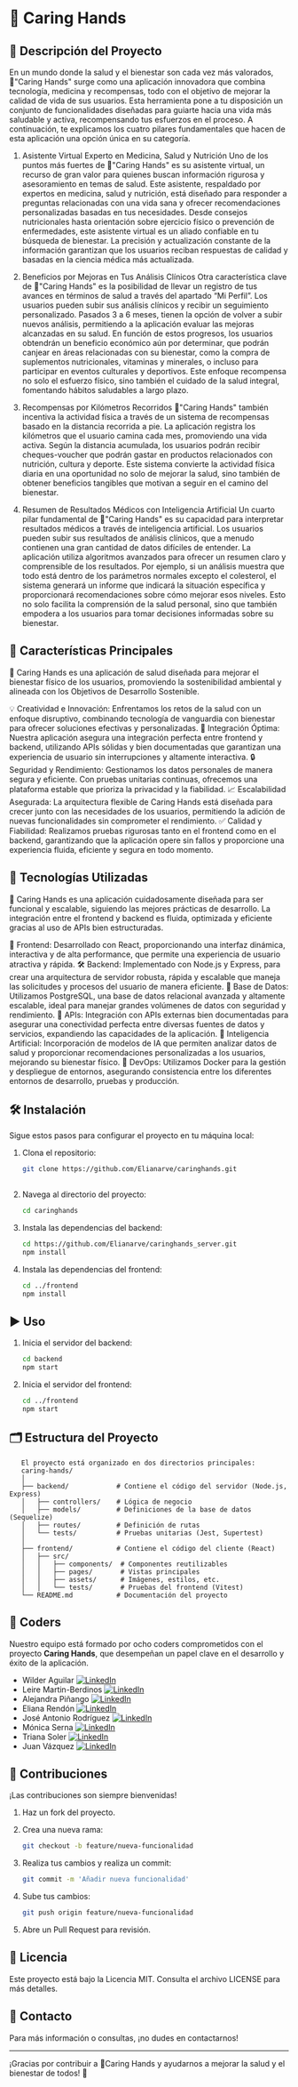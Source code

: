 # 🌿 Caring Hands 

## 📝 Descripción del Proyecto

En un mundo donde la salud y el bienestar son cada vez más valorados, 🌿"Caring Hands" surge como una aplicación innovadora que combina tecnología, medicina y recompensas, todo con el objetivo de mejorar la calidad de vida de sus usuarios. Esta herramienta pone a tu disposición un conjunto de funcionalidades diseñadas para guiarte hacia una vida más saludable y activa, recompensando tus esfuerzos en el proceso. A continuación, te explicamos los cuatro pilares fundamentales que hacen de esta aplicación una opción única en su categoría.

1. Asistente Virtual Experto en Medicina, Salud y Nutrición
Uno de los puntos más fuertes de 🌿"Caring Hands" es su asistente virtual, un recurso de gran valor para quienes buscan información rigurosa y asesoramiento en temas de salud. Este asistente, respaldado por expertos en medicina, salud y nutrición, está diseñado para responder a preguntas relacionadas con una vida sana y ofrecer recomendaciones personalizadas basadas en tus necesidades. Desde consejos nutricionales hasta orientación sobre ejercicio físico o prevención de enfermedades, este asistente virtual es un aliado confiable en tu búsqueda de bienestar. La precisión y actualización constante de la información garantizan que los usuarios reciban respuestas de calidad y basadas en la ciencia médica más actualizada.

2. Beneficios por Mejoras en Tus Análisis Clínicos
Otra característica clave de 🌿"Caring Hands" es la posibilidad de llevar un registro de tus avances en términos de salud a través del apartado “Mi Perfil”. Los usuarios pueden subir sus análisis clínicos y recibir un seguimiento personalizado. Pasados 3 a 6 meses, tienen la opción de volver a subir nuevos análisis, permitiendo a la aplicación evaluar las mejoras alcanzadas en su salud. En función de estos progresos, los usuarios obtendrán un beneficio económico aún por determinar, que podrán canjear en áreas relacionadas con su bienestar, como la compra de suplementos nutricionales, vitaminas y minerales, o incluso para participar en eventos culturales y deportivos. Este enfoque recompensa no solo el esfuerzo físico, sino también el cuidado de la salud integral, fomentando hábitos saludables a largo plazo.

3. Recompensas por Kilómetros Recorridos
🌿"Caring Hands" también incentiva la actividad física a través de un sistema de recompensas basado en la distancia recorrida a pie. La aplicación registra los kilómetros que el usuario camina cada mes, promoviendo una vida activa. Según la distancia acumulada, los usuarios podrán recibir cheques-voucher que podrán gastar en productos relacionados con nutrición, cultura y deporte. Este sistema convierte la actividad física diaria en una oportunidad no solo de mejorar la salud, sino también de obtener beneficios tangibles que motivan a seguir en el camino del bienestar.

4. Resumen de Resultados Médicos con Inteligencia Artificial
Un cuarto pilar fundamental de 🌿"Caring Hands" es su capacidad para interpretar resultados médicos a través de inteligencia artificial. Los usuarios pueden subir sus resultados de análisis clínicos, que a menudo contienen una gran cantidad de datos difíciles de entender. La aplicación utiliza algoritmos avanzados para ofrecer un resumen claro y comprensible de los resultados. Por ejemplo, si un análisis muestra que todo está dentro de los parámetros normales excepto el colesterol, el sistema generará un informe que indicará la situación específica y proporcionará recomendaciones sobre cómo mejorar esos niveles. Esto no solo facilita la comprensión de la salud personal, sino que también empodera a los usuarios para tomar decisiones informadas sobre su bienestar.

## 🚀 Características Principales

🌿 Caring Hands es una aplicación de salud diseñada para mejorar el bienestar físico de los usuarios, promoviendo la sostenibilidad ambiental y alineada con los Objetivos de Desarrollo Sostenible.

💡 Creatividad e Innovación: Enfrentamos los retos de la salud con un enfoque disruptivo, combinando tecnología de vanguardia con bienestar para ofrecer soluciones efectivas y personalizadas.
🔗 Integración Óptima: Nuestra aplicación asegura una integración perfecta entre frontend y backend, utilizando APIs sólidas y bien documentadas que garantizan una experiencia de usuario sin interrupciones y altamente interactiva.
🔒 Seguridad y Rendimiento: Gestionamos los datos personales de manera segura y eficiente. Con pruebas unitarias continuas, ofrecemos una plataforma estable que prioriza la privacidad y la fiabilidad.
📈 Escalabilidad Asegurada: La arquitectura flexible de Caring Hands está diseñada para crecer junto con las necesidades de los usuarios, permitiendo la adición de nuevas funcionalidades sin comprometer el rendimiento.
✅ Calidad y Fiabilidad: Realizamos pruebas rigurosas tanto en el frontend como en el backend, garantizando que la aplicación opere sin fallos y proporcione una experiencia fluida, eficiente y segura en todo momento.

## 🔧 Tecnologías Utilizadas

🌿 Caring Hands es una aplicación cuidadosamente diseñada para ser funcional y escalable, siguiendo las mejores prácticas de desarrollo. La integración entre el frontend y backend es fluida, optimizada y eficiente gracias al uso de APIs bien estructuradas.

🎨 Frontend: Desarrollado con React, proporcionando una interfaz dinámica, interactiva y de alta performance, que permite una experiencia de usuario atractiva y rápida.
🛠️ Backend: Implementado con Node.js y Express, para crear una arquitectura de servidor robusta, rápida y escalable que maneja las solicitudes y procesos del usuario de manera eficiente.
💾 Base de Datos: Utilizamos PostgreSQL, una base de datos relacional avanzada y altamente escalable, ideal para manejar grandes volúmenes de datos con seguridad y rendimiento.
🔗 APIs: Integración con APIs externas bien documentadas para asegurar una conectividad perfecta entre diversas fuentes de datos y servicios, expandiendo las capacidades de la aplicación.
🤖 Inteligencia Artificial: Incorporación de modelos de IA que permiten analizar datos de salud y proporcionar recomendaciones personalizadas a los usuarios, mejorando su bienestar físico.
🚀 DevOps: Utilizamos Docker para la gestión y despliegue de entornos, asegurando consistencia entre los diferentes entornos de desarrollo, pruebas y producción.

## 🛠 Instalación

Sigue estos pasos para configurar el proyecto en tu máquina local:

1. Clona el repositorio:

   	```bash
   	git clone https://github.com/Elianarve/caringhands.git
       
2. Navega al directorio del proyecto:

  	```bash
   	cd caringhands

3. Instala las dependencias del backend:

  	```bash
  	cd https://github.com/Elianarve/caringhands_server.git
   npm install

4. Instala las dependencias del frontend:
  	
   ```bash
   cd ../frontend
   npm install

## ▶️ Uso

1. Inicia el servidor del backend:

   ```bash
   cd backend
   npm start

2. Inicia el servidor del frontend:

   ```bash
   cd ../frontend
   npm start

## 🗂 Estructura del Proyecto

       El proyecto está organizado en dos directorios principales:
       caring-hands/
       │
       ├── backend/            # Contiene el código del servidor (Node.js, Express)
       │   ├── controllers/    # Lógica de negocio
       │   ├── models/         # Definiciones de la base de datos (Sequelize)
       │   ├── routes/         # Definición de rutas
       │   └── tests/          # Pruebas unitarias (Jest, Supertest)
       │
       ├── frontend/           # Contiene el código del cliente (React)
       │   ├── src/
       │   │   ├── components/  # Componentes reutilizables
       │   │   ├── pages/       # Vistas principales
       │   │   ├── assets/      # Imágenes, estilos, etc.
       │   │   └── tests/       # Pruebas del frontend (Vitest)
       └── README.md           # Documentación del proyecto

## 👥 Coders

Nuestro equipo está formado por ocho coders comprometidos con el proyecto **Caring Hands**, que desempeñan un papel clave en el desarrollo y éxito de la aplicación.


- Wilder Aguilar [![LinkedIn](https://img.shields.io/badge/LinkedIn-blue?style=flat&logo=linkedin&logoColor=white)](https://www.linkedin.com/in/wilderaguilar/)
- Leire Martin-Berdinos [![LinkedIn](https://img.shields.io/badge/LinkedIn-blue?style=flat&logo=linkedin&logoColor=white)](https://www.linkedin.com/in/leiremberdinos/)
- Alejandra Piñango [![LinkedIn](https://img.shields.io/badge/LinkedIn-blue?style=flat&logo=linkedin&logoColor=white)](https://www.linkedin.com/in/alejandra-pinango/)
- Eliana Rendón [![LinkedIn](https://img.shields.io/badge/LinkedIn-blue?style=flat&logo=linkedin&logoColor=white)](https://www.linkedin.com/in/eliana-rendon/)
- José Antonio Rodríguez [![LinkedIn](https://img.shields.io/badge/LinkedIn-blue?style=flat&logo=linkedin&logoColor=white)](https://www.linkedin.com/in/jose-antonio-rodriguez-8b2b65/)
- Mónica Serna [![LinkedIn](https://img.shields.io/badge/LinkedIn-blue?style=flat&logo=linkedin&logoColor=white)](https://www.linkedin.com/in/monicasernasantander/)
- Triana Soler [![LinkedIn](https://img.shields.io/badge/LinkedIn-blue?style=flat&logo=linkedin&logoColor=white)](https://www.linkedin.com/in/triana-soler-mart%C3%ADn/)
- Juan Vázquez [![LinkedIn](https://img.shields.io/badge/LinkedIn-blue?style=flat&logo=linkedin&logoColor=white)](https://www.linkedin.com/in/juanvprada/)

## 🤝 Contribuciones
¡Las contribuciones son siempre bienvenidas!

1.	Haz un fork del proyecto.

2.	Crea una nueva rama:

      ```bash
      git checkout -b feature/nueva-funcionalidad

3.	Realiza tus cambios y realiza un commit:

     ```bash
     git commit -m 'Añadir nueva funcionalidad'

4.	Sube tus cambios:

      ```bash
      git push origin feature/nueva-funcionalidad

5.	Abre un Pull Request para revisión.


## 📄 Licencia

Este proyecto está bajo la Licencia MIT. Consulta el archivo LICENSE para más detalles.

## 📧 Contacto

Para más información o consultas, ¡no dudes en contactarnos!

________________________________________

¡Gracias por contribuir a 🌿Caring Hands y ayudarnos a mejorar la salud y el bienestar de todos! 🌟
